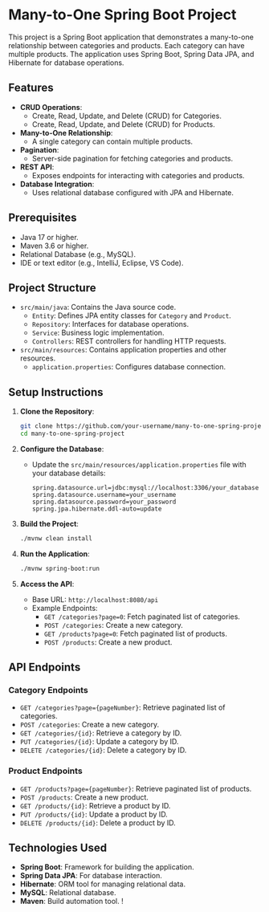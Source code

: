 # Many-to-One Spring Boot Project

This project is a Spring Boot application that demonstrates a many-to-one relationship between categories and products. Each category can have multiple products. The application uses Spring Boot, Spring Data JPA, and Hibernate for database operations.

## Features

- **CRUD Operations**:
  - Create, Read, Update, and Delete (CRUD) for Categories.
  - Create, Read, Update, and Delete (CRUD) for Products.
- **Many-to-One Relationship**:
  - A single category can contain multiple products.
- **Pagination**:
  - Server-side pagination for fetching categories and products.
- **REST API**:
  - Exposes endpoints for interacting with categories and products.
- **Database Integration**:
  - Uses relational database configured with JPA and Hibernate.

## Prerequisites

- Java 17 or higher.
- Maven 3.6 or higher.
- Relational Database (e.g., MySQL).
- IDE or text editor (e.g., IntelliJ, Eclipse, VS Code).

## Project Structure

- `src/main/java`: Contains the Java source code.
  - `Entity`: Defines JPA entity classes for `Category` and `Product`.
  - `Repository`: Interfaces for database operations.
  - `Service`: Business logic implementation.
  - `Controllers`: REST controllers for handling HTTP requests.
- `src/main/resources`: Contains application properties and other resources.
  - `application.properties`: Configures database connection.

## Setup Instructions

1. **Clone the Repository**:
   ```bash
   git clone https://github.com/your-username/many-to-one-spring-project.git
   cd many-to-one-spring-project
   ```

2. **Configure the Database**:
   - Update the `src/main/resources/application.properties` file with your database details:
     ```properties
     spring.datasource.url=jdbc:mysql://localhost:3306/your_database
     spring.datasource.username=your_username
     spring.datasource.password=your_password
     spring.jpa.hibernate.ddl-auto=update
     ```

3. **Build the Project**:
   ```bash
   ./mvnw clean install
   ```

4. **Run the Application**:
   ```bash
   ./mvnw spring-boot:run
   ```

5. **Access the API**:
   - Base URL: `http://localhost:8080/api`
   - Example Endpoints:
     - `GET /categories?page=0`: Fetch paginated list of categories.
     - `POST /categories`: Create a new category.
     - `GET /products?page=0`: Fetch paginated list of products.
     - `POST /products`: Create a new product.

## API Endpoints

### Category Endpoints

- `GET /categories?page={pageNumber}`: Retrieve paginated list of categories.
- `POST /categories`: Create a new category.
- `GET /categories/{id}`: Retrieve a category by ID.
- `PUT /categories/{id}`: Update a category by ID.
- `DELETE /categories/{id}`: Delete a category by ID.

### Product Endpoints

- `GET /products?page={pageNumber}`: Retrieve paginated list of products.
- `POST /products`: Create a new product.
- `GET /products/{id}`: Retrieve a product by ID.
- `PUT /products/{id}`: Update a product by ID.
- `DELETE /products/{id}`: Delete a product by ID.

## Technologies Used

- **Spring Boot**: Framework for building the application.
- **Spring Data JPA**: For database interaction.
- **Hibernate**: ORM tool for managing relational data.
- **MySQL**: Relational database.
- **Maven**: Build automation tool.
!

